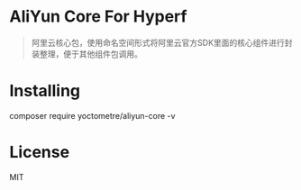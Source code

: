 # AliYun Core For Hyperf

> 阿里云核心包，使用命名空间形式将阿里云官方SDK里面的核心组件进行封装整理，便于其他组件包调用。

# Installing

composer require yoctometre/aliyun-core -v

# License

MIT
